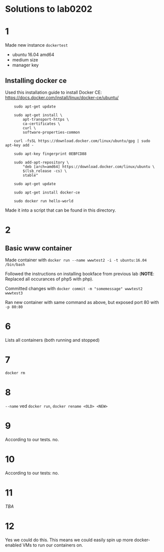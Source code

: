 # Solutions to lab0202

# 1

Made new instance `dockertest`

* ubuntu 16.04 amd64
* medium size
* manager key


## Installing docker ce

Used this installation guide to install Docker CE: <https://docs.docker.com/install/linux/docker-ce/ubuntu/>

        sudo apt-get update

        sudo apt-get install \
            apt-transport-https \
            ca-certificates \
            curl \
            software-properties-common

        curl -fsSL https://download.docker.com/linux/ubuntu/gpg | sudo apt-key add -

        sudo apt-key fingerprint 0EBFCD88

        sudo add-apt-repository \
            "deb [arch=amd64] https://download.docker.com/linux/ubuntu \
            $(lsb_release -cs) \
            stable"

        sudo apt-get update

        sudo apt-get install docker-ce

        sudo docker run hello-world

Made it into a script that can be found in this directory.

# 2

## Basic www container

Made container with `docker run --name wwwtest2 -i -t ubuntu:16.04 /bin/bash`

Followed the instructions on installing bookface from previous lab (**NOTE**: Replaced all occurances of php5 with php).

Committed changes with `docker commit -m "somemessage" wwwtest2 wwwtest3`

Ran new container with same command as above, but exposed port 80 with `-p 80:80`

# 6

Lists all containers (both running and stopped)

# 7

`docker rm`

# 8

`--name` ved `docker run`, `docker rename <OLD> <NEW>`

# 9

According to our tests. no.

# 10

According to our tests: no.

# 11

*TBA*

# 12

Yes we could do this. This means we could easily spin up more docker-enabled VMs to run our containers on.
